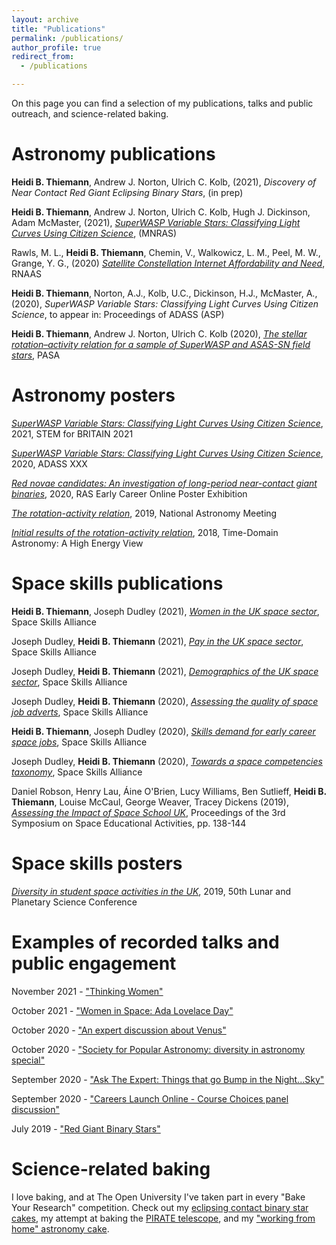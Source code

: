 ```yaml
---
layout: archive
title: "Publications"
permalink: /publications/
author_profile: true
redirect_from: 
  - /publications

---
```


On this page you can find a selection of my publications, talks and public outreach, and science-related baking.

Astronomy publications
======

**Heidi B. Thiemann**, Andrew J. Norton, Ulrich C. Kolb, (2021), _Discovery of Near Contact Red Giant Eclipsing Binary Stars_, (in prep)

**Heidi B. Thiemann**, Andrew J. Norton, Ulrich C. Kolb, Hugh J. Dickinson, Adam McMaster, (2021), _[SuperWASP Variable Stars: Classifying Light Curves Using Citizen Science](https://academic.oup.com/mnras/article/502/1/1299/6105327)_, (MNRAS)

Rawls, M. L., **Heidi B. Thiemann**, Chemin, V., Walkowicz, L. M., Peel, M. W., Grange, Y. G., (2020) _[Satellite Constellation Internet Affordability and Need](https://iopscience.iop.org/article/10.3847/2515-5172/abc48e)_, RNAAS

**Heidi B. Thiemann**, Norton, A.J., Kolb, U.C., Dickinson, H.J., McMaster, A., (2020), _SuperWASP Variable Stars: Classifying Light Curves Using Citizen Science_, to appear in: Proceedings of ADASS (ASP)

**Heidi B. Thiemann**, Andrew J. Norton, Ulrich C. Kolb (2020), _[The stellar rotation–activity relation for a sample of SuperWASP and ASAS-SN field stars](https://www.cambridge.org/core/journals/publications-of-the-astronomical-society-of-australia/article/stellar-rotationactivity-relation-for-a-sample-of-superwasp-and-asassn-field-stars/0B2772DE14A99FC44E73F32704D3FA8B)_, PASA


Astronomy posters
======
_[SuperWASP Variable Stars: Classifying Light Curves Using Citizen Science](https://stemforbritain.org.uk/wp-content/uploads/2021/03/HEIDI_THIEMANN_2021_POSTER.pdf)_, 2021, STEM for BRITAIN 2021

_[SuperWASP Variable Stars: Classifying Light Curves Using Citizen Science](https://adass2020.es/static/ftp/P7-166/P7-166.pdf)_, 2020, ADASS XXX

_[Red novae candidates: An investigation of long-period near-contact giant binaries](https://ras.ac.uk/poster-contest/heidi-thiemann)_, 2020, RAS Early Career Online Poster Exhibition

_[The rotation-activity relation](https://nam2019.org/posters/details/32/160)_, 2019, National Astronomy Meeting

_[Initial results of the rotation-activity relation](https://www.cosmos.esa.int/documents/332006/1602912/AbstractBook.pdf)_, 2018, Time-Domain Astronomy: A High Energy View


Space skills publications
======
**Heidi B. Thiemann**, Joseph Dudley (2021), _[Women in the UK space sector](https://spaceskills.org/women-report)_, Space Skills Alliance

Joseph Dudley, **Heidi B. Thiemann** (2021), _[Pay in the UK space sector](https://spaceskills.org/census-pay)_, Space Skills Alliance

Joseph Dudley, **Heidi B. Thiemann** (2021), _[Demographics of the UK space sector](https://spaceskills.org/census)_, Space Skills Alliance

Joseph Dudley, **Heidi B. Thiemann** (2020), _[Assessing the quality of space job adverts](https://spaceskills.org/job-advert-quality)_, Space Skills Alliance

**Heidi B. Thiemann**, Joseph Dudley (2020), _[Skills demand for early career space jobs](https://spaceskills.org/skills-demand-for-early-career-space-jobs)_, Space Skills Alliance

Joseph Dudley, **Heidi B. Thiemann** (2020), _[Towards a space competencies taxonomy](https://spaceskills.org/towards-a-space-competencies-taxonomy)_, Space Skills Alliance

Daniel Robson, Henry Lau, Áine O'Brien, Lucy Williams, Ben Sutlieff, **Heidi B. Thiemann**, Louise McCaul, George Weaver, Tracey Dickens (2019), _[Assessing the Impact of Space School UK](https://arxiv.org/abs/2006.06680)_, Proceedings of the 3rd Symposium on Space Educational Activities, pp. 138-144


Space skills posters
======

_[Diversity in student space activities in the UK](https://www.hou.usra.edu/meetings/lpsc2019/eposter/2380.pdf)_, 2019, 50th Lunar and Planetary Science Conference



Examples of recorded talks and public engagement
======
November 2021 - ["Thinking Women"](https://www.youtube.com/watch?v=rirh_ZpfEn0)

October 2021 - ["Women in Space: Ada Lovelace Day"](https://www.youtube.com/watch?v=kydB42Cy2Kw)

October 2020 - ["An expert discussion about Venus"](https://www.youtube.com/watch?v=dhhvbOaayhY)

October 2020 - ["Society for Popular Astronomy: diversity in astronomy special"](https://www.facebook.com/watch/live/?v=615513355794974&ref=watch_permalink)

September 2020 - ["Ask The Expert: Things that go Bump in the Night...Sky"](https://www.youtube.com/watch?v=fX1lfwIrHI4&list=PLar-D-A84stgVg2wxjDQaH1eAUDPdhRc3&index=8)

September 2020 - ["Careers Launch Online - Course Choices panel discussion"](https://www.youtube.com/watch?v=qWP9EmgGhpU)

July 2019 - ["Red Giant Binary Stars"](https://www.youtube.com/watch?v=DbuOpXI202E)


Science-related baking
======

I love baking, and at The Open University I've taken part in every "Bake Your Research" competition. Check out my [eclipsing contact binary star cakes](https://twitter.com/heidi_teaman/status/1050045772371283979/photo/3), my attempt at baking the [PIRATE telescope](https://twitter.com/heidi_teaman/status/1194254321266896896), and my ["working from home" astronomy cake](https://twitter.com/heidi_teaman/status/1327645256607821830?s=20).
